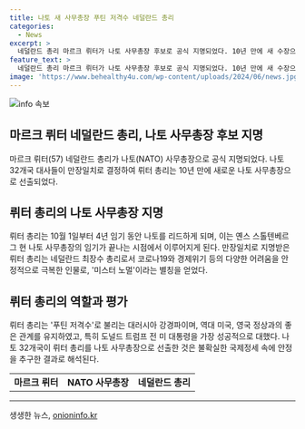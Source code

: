 ```yaml
---
title: 나토 새 사무총장 푸틴 저격수 네덜란드 총리
categories:
  - News
excerpt: >
  네덜란드 총리 마르크 뤼터가 나토 사무총장 후보로 공식 지명되었다. 10년 만에 새 수장으로 선출된 뤼터는 중도우파 성향의 연정을 이끈 네덜란드 최장수 총리로, 국정 운영에서 안정적인 모습을 보였다. 그의 나토 수장직 선출은 미 대선과 우크라이나전쟁 등 불확실한 국제정세 속에 안정과 균형을 선택한 결과로 해석된다. 프랑스 유로뉴스는 뤼터 총리가 동맹국을 이끄는 동안 러시아를 자극하지 않으면서도 우크라이나를 지원하는 어려운 균형을 맞출 것으로 전망했다.
feature_text: >
  네덜란드 총리 마르크 뤼터가 나토 사무총장 후보로 공식 지명되었다. 10년 만에 새 수장으로 선출된 뤼터는 중도우파 성향의 연정을 이끈 네덜란드 최장수 총리로, 국정 운영에서 안정적인 모습을 보였다. 그의 나토 수장직 선출은 미 대선과 우크라이나전쟁 등 불확실한 국제정세 속에 안정과 균형을 선택한 결과로 해석된다. 프랑스 유로뉴스는 뤼터 총리가 동맹국을 이끄는 동안 러시아를 자극하지 않으면서도 우크라이나를 지원하는 어려운 균형을 맞출 것으로 전망했다.
image: 'https://www.behealthy4u.com/wp-content/uploads/2024/06/news.jpg'
---
```


<p><img src="https://www.behealthy4u.com/wp-content/uploads/2024/06/news.jpg" alt="info 속보" /></p>

<h2 data-ke-size="size26">마르크 뤼터 네덜란드 총리, 나토 사무총장 후보 지명</h2>

<p data-ke-size="size16">마르크 뤼터(57) 네덜란드 총리가 나토(NATO) 사무총장으로 공식 지명되었다. 나토 32개국 대사들이 만장일치로 결정하여 뤼터 총리는 10년 만에 새로운 나토 사무총장으로 선출되었다.</p>

<h2 data-ke-size="size26">뤼터 총리의 나토 사무총장 지명</h2>

<p data-ke-size="size16">뤼터 총리는 10월 1일부터 4년 임기 동안 나토를 리드하게 되며, 이는 옌스 스톨텐베르그 현 나토 사무총장의 임기가 끝나는 시점에서 이루어지게 된다. 만장일치로 지명받은 뤼터 총리는 네덜란드 최장수 총리로서 코로나19와 경제위기 등의 다양한 어려움을 안정적으로 극복한 인물로, '미스터 노멀'이라는 별칭을 얻었다.</p>

<h2 data-ke-size="size26">뤼터 총리의 역할과 평가</h2>

<p data-ke-size="size16">뤼터 총리는 '푸틴 저격수'로 불리는 대러시아 강경파이며, 역대 미국, 영국 정상과의 좋은 관계를 유지하였고, 특히 도널드 트럼프 전 미 대통령을 가장 성공적으로 대했다. 나토 32개국이 뤼터 총리를 나토 사무총장으로 선출한 것은 불확실한 국제정세 속에 안정을 추구한 결과로 해석된다.</p>

<table>
    <tbody>
        <tr>
            <td style="text-align: center; height: 17px;"><b>마르크 뤼터</b></td>
            <td style="text-align: center; height: 17px;"><b>NATO 사무총장</b></td>
            <td style="text-align: center; height: 17px;"><b>네덜란드 총리</b></td>
        </tr>
    </tbody>
</table>

<p><hr></p>
생생한 뉴스, <a href="https://onioninfo.kr" rel="dofollow">onioninfo.kr</a>



